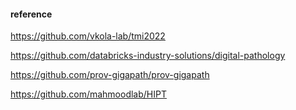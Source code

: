 #### reference  

https://github.com/vkola-lab/tmi2022   

https://github.com/databricks-industry-solutions/digital-pathology   

https://github.com/prov-gigapath/prov-gigapath  

https://github.com/mahmoodlab/HIPT
